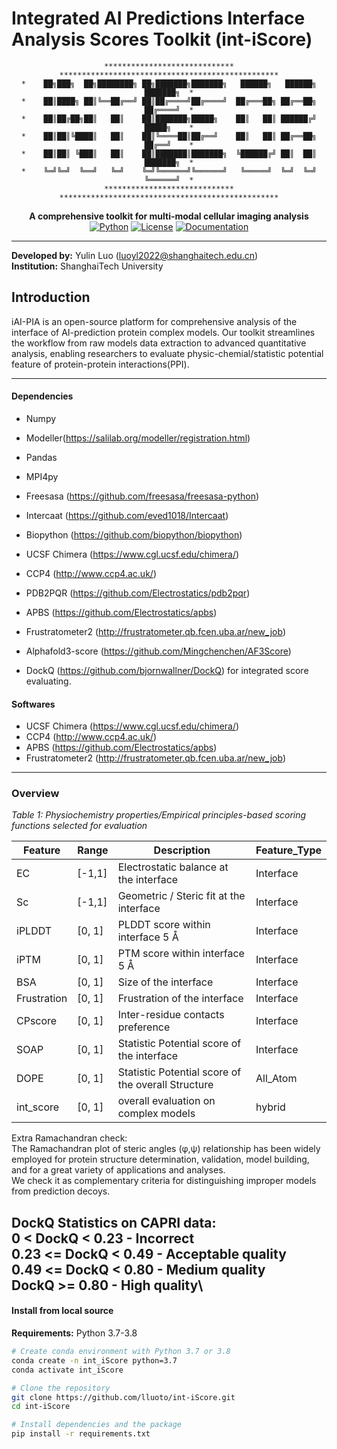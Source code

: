 # Integrated AI Predictions Interface Analysis Scores Toolkit (int-iScore)

<div align="center">

```
**​*​**​*​**​*​**​*​**​*​**​*​**​*​**​**​**​**​*************************************************
*    ██╗███╗  ██╗████████╗ ██╗███████╗███████╗   ██████╗   ██████╗ ███████╗  *
*    ██║████╗ ██║╚══██╔══╝ ██║██╔════╝██╔════╝  ██╔═══██╗ ██╔══██╗ ██╔════╝  *
*    ██║██╔██╗██║   ██║    ██║███████╗█████╗    ██║   ██║ ██████╔╝ █████╗    *
*    ██║██║╚████║   ██║    ██║╚════██║██╔══╝    ██║   ██║ ██╔══██╗ ██╔══╝    *
*    ██║██║ ╚███║   ██║    ██║███████║███████╗  ╚██████╔╝ ██║  ██║ ███████╗  *
*    ╚═╝╚═╝  ╚══╝   ╚═╝    ╚═╝╚══════╝╚══════╝   ╚═════╝  ╚═╝  ╚═╝ ╚══════╝  *
**​*​**​*​**​*​**​*​**​*​**​*​**​*​**​**​**​**​*************************************************
```





**A comprehensive toolkit for multi-modal cellular imaging analysis**
[![Python](https://img.shields.io/badge/Python-3.7%2B-blue.svg)](https://www.python.org/)
[![License](https://img.shields.io/badge/License-MIT-green.svg)](LICENSE)
[![Documentation](https://img.shields.io/badge/docs-available-brightgreen.svg)](docs/)

</div>

---

**Developed by:** Yulin Luo ([luoyl2022@shanghaitech.edu.cn](mailto:luoyl2022@shanghaitech.edu.cn))  
**Institution:** ShanghaiTech University



## Introduction

   iAI-PIA is an open-source platform for comprehensive analysis of the interface of AI-prediction protein complex models. Our toolkit streamlines the workflow from raw models data extraction to advanced quantitative analysis, enabling researchers to evaluate physic-chemial/statistic potential feature of protein-protein interactions(PPI).


---

#### Dependencies

* Numpy
* Modeller(https://salilab.org/modeller/registration.html)
* Pandas
* MPI4py
* Freesasa (https://github.com/freesasa/freesasa-python)
* Intercaat (https://github.com/eved1018/Intercaat)
* Biopython (https://github.com/biopython/biopython)
* UCSF Chimera (https://www.cgl.ucsf.edu/chimera/)
* CCP4 (http://www.ccp4.ac.uk/)
* PDB2PQR (https://github.com/Electrostatics/pdb2pqr)
* APBS (https://github.com/Electrostatics/apbs)
* Frustratometer2 (http://frustratometer.qb.fcen.uba.ar/new_job)
* Alphafold3-score (https://github.com/Mingchenchen/AF3Score)

* DockQ (https://github.com/bjornwallner/DockQ) for integrated score evaluating.



#### Softwares

* UCSF Chimera (https://www.cgl.ucsf.edu/chimera/)
* CCP4 (http://www.ccp4.ac.uk/)
* APBS (https://github.com/Electrostatics/apbs)
* Frustratometer2 (http://frustratometer.qb.fcen.uba.ar/new_job)



---





### Overview

*Table 1: Physiochemistry properties/Empirical principles-based scoring functions selected for evaluation*

| Feature | Range | Description | Feature_Type | 
| ------- | ----- | ----------- | ------------ |
EC | [-1,1] | Electrostatic balance at the interface | Interface      
Sc | [-1,1] | Geometric / Steric fit at the interface | Interface       
iPLDDT | [0, 1] | PLDDT score within interface 5 Å | Interface        
iPTM | [0, 1] | PTM score within interface 5 Å | Interface       
BSA | [0, 1] | Size of the interface|Interface      
Frustration | [0, 1] | Frustration of the interface| Interface      
CPscore | [0, 1]| Inter-residue contacts preference | Interface 
SOAP | [0, 1] | Statistic Potential score of the interface | Interface 
DOPE | [0, 1] | Statistic Potential score of the overall Structure | All_Atom       
int_score | [0, 1] | overall evaluation on complex models | hybrid 

   Extra Ramachandran check:  
   The Ramachandran plot of steric angles (φ,ψ) relationship has been widely employed for protein structure determination, validation, model building, and for a great variety of applications and analyses.\
   We check it as complementary criteria for distinguishing improper models from prediction decoys.

   
   DockQ Statistics on CAPRI data:\
        0    <  DockQ <  0.23 - Incorrect\
        0.23 <= DockQ <  0.49 - Acceptable quality\
        0.49 <= DockQ <  0.80 - Medium quality\
                DockQ >= 0.80 - High quality\
---
#### Install from local source

**Requirements:** Python 3.7-3.8

```bash
# Create conda environment with Python 3.7 or 3.8
conda create -n int_iScore python=3.7
conda activate int_iScore

# Clone the repository
git clone https://github.com/lluoto/int-iScore.git
cd int-iScore

# Install dependencies and the package
pip install -r requirements.txt

```




